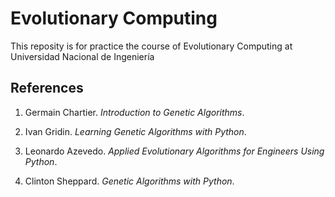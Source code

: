 # Evolutionary Computing
This reposity is for practice the course of Evolutionary Computing at Universidad Nacional de Ingeniería

## References
1. Germain Chartier. *Introduction to Genetic Algorithms*. 

2. Ivan Gridin. *Learning Genetic Algorithms with Python*.

3. Leonardo  Azevedo. *Applied Evolutionary Algorithms for Engineers Using Python*. 

4. Clinton Sheppard. *Genetic Algorithms with Python*. 
